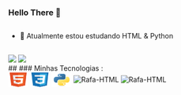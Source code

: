 ### Hello There 👋
##
- 🌱 Atualmente estou estudando HTML & Python
##
<div>
  <img height="180cm" src=https://github-readme-stats.vercel.app/api?username=enzorooschqueiroz&show_icons=true&theme=dark>  
  <img height="180cm" src=https://github-readme-stats.vercel.app/api/top-langs/?username=enzorooschqueiroz&hide_progress=true&theme=dark>
<div>
##
### Minhas Tecnologias :
<div>
  <img align="center" alt="Rafa-HTML" height="30" width="40" src="https://raw.githubusercontent.com/devicons/devicon/master/icons/html5/html5-original.svg">
  <img align="center" alt="Rafa-CSS" height="30" width="40" src="https://raw.githubusercontent.com/devicons/devicon/master/icons/css3/css3-original.svg">
  <img align="center" alt="Rafa-Python" height="30" width="40" src="https://raw.githubusercontent.com/devicons/devicon/master/icons/python/python-original.svg">
  <img align="center"alt="Rafa-HTML" height="30" width="40" src="https://cdn.jsdelivr.net/gh/devicons/devicon@latest/icons/linux/linux-original.svg" />
  <img align="center"alt="Rafa-HTML" height="30" width="40" src="https://cdn.jsdelivr.net/gh/devicons/devicon@latest/icons/git/git-original.svg" />
</div>

